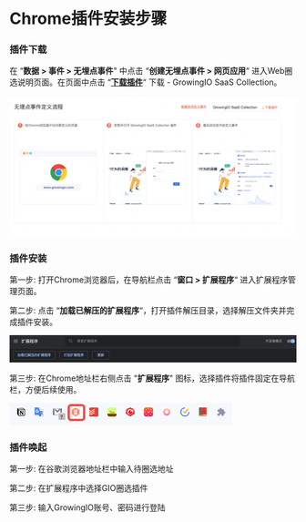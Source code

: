 # Chrome插件安装步骤

### 插件下载[​](https://docs.growingio.com/op-help/docs/2.5/product-manual/data-management/auto-track/web/auto-track-web-chrome-plugin#%E6%8F%92%E4%BB%B6%E4%B8%8B%E8%BD%BD)

在 “**数据 > 事件 > 无埋点事件**" 中点击 “**创建无埋点事件 > 网页应用**“ 进入Web圈选说明页面。在页面中点击 “[**下载插件**](https://assets.giocdn.com/circle/collector/gio-saas-collection.zip)“ 下载 - GrowingIO SaaS Collection。

![](<../../../../../.gitbook/assets/截屏2022-03-10 19.24.49.png>)

### **插件安装**[​](https://docs.growingio.com/op-help/docs/2.5/product-manual/data-management/auto-track/web/auto-track-web-chrome-plugin#%E6%8F%92%E4%BB%B6%E5%AE%89%E8%A3%85)

第一步: 打开Chrome浏览器后，在导航栏点击 “**窗口 > 扩展程序**“ 进入扩展程序管理页面。

第二步: 点击 “**加载已解压的扩展程序**“，打开插件解压目录，选择解压文件夹并完成插件安装。

![](<../../../../../.gitbook/assets/1 (1).png>)

第三步: 在Chrome地址栏右侧点击 "**扩展程序**" 图标，选择插件将插件固定在导航栏，方便后续使用。

![](../../../../../.gitbook/assets/screenshot-20220614-145917.png)

### 插件唤起 <a href="#cha-jian-huan-qi" id="cha-jian-huan-qi"></a>

第一步: 在谷歌浏览器地址栏中输入待圈选地址

第二步: 在扩展程序中选择GIO圈选插件

第三步: 输入GrowingIO账号、密码进行登陆





